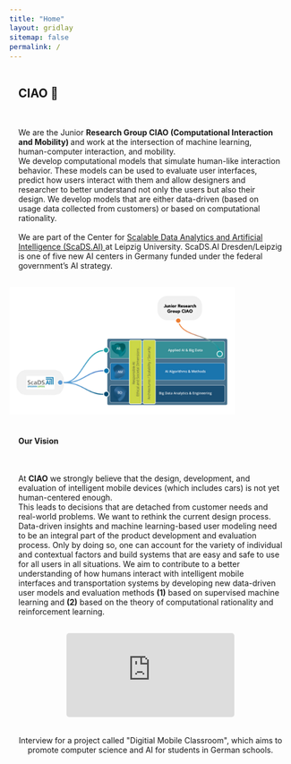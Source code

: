 ```yaml
---
title: "Home"
layout: gridlay
sitemap: false
permalink: /
---
```


<style>
code {padding: 6px 8px; font-size: 90%;}
.row h2 {padding: 16px 16px}
.row h4 {padding: 16px 16px}
.row p {padding: 16px 16px}
.hero {padding: 50px 0; border-radius: 10px;}
.hero h1 {font-size: 3em;}
.hero p {font-size: 1.2em; color: 333;}
</style>


<div class="row">
  <h2>CIAO &#128075; </h2>
  <p>We are the Junior <strong> Research Group CIAO (Computational Interaction and Mobility) </strong> and work at the intersection of machine learning, human-computer interaction, and mobility. <br>
  We develop computational models that simulate human-like interaction behavior. These models can be used to evaluate user interfaces, predict how users interact with them and allow designers and researcher to better understand not only the users but also their design. We develop models that are either data-driven (based on usage data collected from customers) or based on computational rationality. 
  <br><br>
  We are part of the Center for <a href="https://scads.ai" target="_blank"> Scalable Data Analytics and Artificial Intelligence (ScaDS.AI) </a> at Leipzig University. ScaDS.AI Dresden/Leipzig is one of five new AI centers in Germany funded under the federal government’s AI strategy.
</p>
</div>


<!-- Home Page Banner Image >-->
<img src="/images/slider/SCADSCIAO.png" alt="SCADS.AI Structure - CIAO Position" style="max-width: 80%; height: auto;">


<!-- Interview for a project called "Digitial Mobile Classroom", which aims to promote computer science and AI for students in German schools. >-->

<!-- <iframe id="frame-5777" src="https://player.vimeo.com/video/912193151?byline=0&portrait=0"" frameborder="0" allowfullscreen></iframe>  >-->



<!-- Our Idea Section -->
<div class="row">
  <h4>Our Vision</h4>
  <p>
    At <strong>CIAO</strong> we strongly believe that the design, development, and evaluation of intelligent mobile devices (which includes cars) is not yet human-centered enough. <br> This leads to decisions that are detached from customer needs and real-world problems. We want to rethink the current design process. Data-driven insights and machine learning-based user modeling need to be an integral part of the product development and evaluation process. Only by doing so, one can account for the variety of individual and contextual factors and build systems that are easy and safe to use for all users in all situations. We aim to contribute to a better understanding of how humans interact with intelligent mobile interfaces and transportation systems by developing new data-driven user models and evaluation methods <strong>(1)</strong> based on supervised machine learning and <strong>(2)</strong> based on the theory of computational rationality and reinforcement learning.
  </p>

</div>


<div class="row" style="text-align:center">
  <iframe style="display:inline-block; border-radius: 5px; border:0px solid #FFF; style="max-width: 80%; height: auto;" src="https://player.vimeo.com/video/912193151?byline=0&portrait=0" frameborder="0" allowfullscreen=""></iframe>

  <p>Interview for a project called "Digitial Mobile Classroom", which aims to promote computer science and AI for students in German schools.
  </p>
</div>

